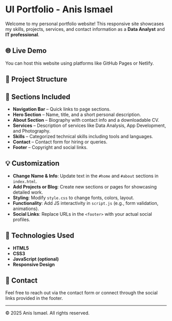 # UI Portfolio - Anis Ismael

Welcome to my personal portfolio website! This responsive site showcases my skills, projects, services, and contact information as a **Data Analyst** and **IT professional**.

## 🌐 Live Demo
You can host this website using platforms like GitHub Pages or Netlify.

## 📁 Project Structure


## 🧩 Sections Included

- **Navigation Bar** – Quick links to page sections.
- **Hero Section** – Name, title, and a short personal description.
- **About Section** – Biography with contact info and a downloadable CV.
- **Services** – Description of services like Data Analysis, App Development, and Photography.
- **Skills** – Categorized technical skills including tools and languages.
- **Contact** – Contact form for hiring or queries.
- **Footer** – Copyright and social links.

## 💡 Customization

- **Change Name & Info**: Update text in the `#home` and `#about` sections in `index.html`.
- **Add Projects or Blog**: Create new sections or pages for showcasing detailed work.
- **Styling**: Modify `style.css` to change fonts, colors, layout.
- **Functionality**: Add JS interactivity in `script.js` (e.g., form validation, animations).
- **Social Links**: Replace URLs in the `<footer>` with your actual social profiles.

## 🧰 Technologies Used

- **HTML5**
- **CSS3**
- **JavaScript (optional)**
- **Responsive Design**

## 📩 Contact

Feel free to reach out via the contact form or connect through the social links provided in the footer.

---

© 2025 Anis Ismael. All rights reserved.
